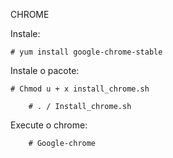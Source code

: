 CHROME

Instale:

	# yum install google-chrome-stable

Instale o pacote:

	# Chmod u + x install_chrome.sh

        # . / Install_chrome.sh

Execute o chrome:

        # Google-chrome
